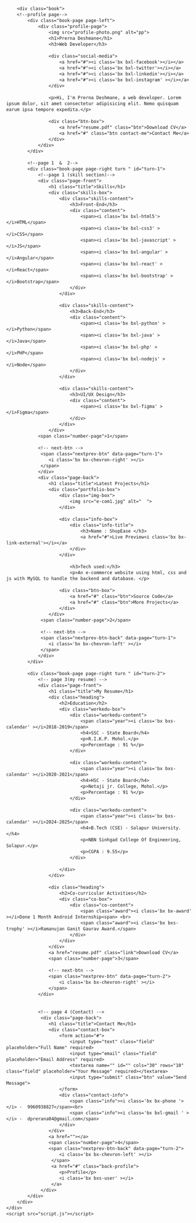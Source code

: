 <!DOCTYPE html>
<html lang="en">
<head>
    <meta charset="UTF-8">
    <meta http-equiv="X-UA-Compatible" content="IE=edge">
    <meta name="viewport" content="width=device-width, initial-scale=1.0">
    <link rel="stylesheet" href="style.css">
    <title>3D Portfolio Website using HTML CSS and Javascript  | Prerna </title>
    <!-- <link rel="stylesheet" href="style.css">
    box-icons -->
    <link href='https://unpkg.com/boxicons@2.1.4/css/boxicons.min.css' rel='stylesheet'>
</head>
<body>
    <div class="wrapper">
        <div class="cover cover-left"></div>
        <div class="cover cover-right"></div>

        <div class="book">
        <!--profile page-->
            <div class="book-page page-left">
                <div class="profile-page">
                    <img src="profile-photo.png" alt="pp">
                    <h1>Prerna Deshmane</h1>
                    <h3>Web Developer</h3>

                    <div class="social-media">
                        <a href="#"><i class='bx bxl-facebook'></i></a>
                        <a href="#"><i class='bx bxl-twitter'></i></a>
                        <a href="#"><i class='bx bxl-linkedin'></i></a>
                        <a href="#"><i class='bx bxl-instagram' ></i></a>
                    </div>

                    <p>Hi, I'm Prerna Deshmane, a web developer. Lorem ipsum dolor, sit amet consectetur adipisicing elit. Nemo quisquam earum ipsa tempore expedita.</p>

                    <div class="btn-box">
                        <a href="resume.pdf" class="btn">Download CV</a>
                        <a href="#" class="btn contact-me">Contact Me</a>
                    </div>
                </div>
            </div>

            <!--page 1  &  2-->
            <div class="book-page page-right turn " id="turn-1">
                <!--page 1 (skill section)-->
                <div class="page-front">
                    <h1 class="title">Skills</h1>
                    <div class="skills-box">
                        <div class="skills-content">
                            <h3>Front-End</h3>
                            <div class="content">
                                <span><i class='bx bxl-html5'></i>HTML</span>
                                <span><i class='bx bxl-css3' ></i>CSS</span>
                                <span><i class='bx bxl-javascript' ></i>JS</span>
                                <span><i class='bx bxl-angular' ></i>Angular</span>
                                <span><i class='bx bxl-react' ></i>React</span>
                                <span><i class='bx bxl-bootstrap' ></i>Bootstrap</span>
                            </div>
                        </div>

                        <div class="skills-content">
                            <h3>Back-End</h3>
                            <div class="content">
                                <span><i class='bx bxl-python' ></i>Python</span>
                                <span><i class='bx bxl-java' ></i>Java</span>
                                <span><i class='bx bxl-php' ></i>PHP</span>
                                <span><i class='bx bxl-nodejs' ></i>Node</span>
                            </div>
                        </div>

                        <div class="skills-content">
                            <h3>UI/UX Design</h3>
                            <div class="content">
                                <span><i class='bx bxl-figma' ></i>Figma</span>
                            </div>
                        </div>
                    </div>
                <span class="number-page">1</span>

                <!-- next-btn -->
                 <span class="nextprev-btn" data-page="turn-1">
                    <i class='bx bx-chevron-right' ></i>
                 </span>
                </div>
                <div class="page-back">
                    <h1 class="title">Latest Projects</h1>
                    <div class="portfolio-box">
                        <div class="img-box">
                            <img src="e-com1.jpg" alt="  ">
                        </div>
                        
                        <div class="info-box">
                            <div class="info-title">
                                <h3>Name : ShopEase </h3>
                                <a href="#">Live Preview<i class='bx bx-link-external'></i></a>
                            </div>
                        </div>
                        
                            <h3>Tech used:</h3>
                            <p>An e-commerce website using html, css and js with MySQL to handle the backend and database. </p>
    
                        <div class="btn-box">
                            <a href="#" class="btn">Source Code</a>
                            <a href="#" class="btn">More Projects</a>
                        </div>
                    </div>
                 <span class="number-page">2</span>

                 <!-- next-btn -->
                 <span class="nextprev-btn-back" data-page="turn-1">
                    <i class='bx bx-chevron-left' ></i>
                 </span>  
                </div>
            </div> 
            
            <div class="book-page page-right turn " id="turn-2">
                <!-- page 3(my resume) -->
                <div class="page-front">
                    <h1 class="title">My Resume</h1>
                    <div class="heading">
                        <h2>Education</h2>
                        <div class="workedu-box">
                            <div class="workedu-content">
                                <span class="year"><i class='bx bxs-calendar' ></i>2018-2019</span>
                                <h4>SSC - State Board</h4>
                                <p>R.I.K.P. Mohol.</p>
                                <p>Percentage : 91 %</p>
                            </div>

                            <div class="workedu-content">
                                <span class="year"><i class='bx bxs-calendar' ></i>2020-2021</span>
                                <h4>HSC - State Board</h4>
                                <p>Netaji jr. College, Mohol.</p>
                                <p>Percentage : 91 %</p>
                            </div>

                            <div class="workedu-content">
                                <span class="year"><i class='bx bxs-calendar' ></i>2024-2025</span>
                                <h4>B.Tech (CSE) - Solapur University.</h4>
                                <p>NBN Sinhgad College Of Engineering, Solapur.</p>
                                <p>CGPA : 9.55</p>
                            </div>

                        </div>
                    </div>

                    <div class="heading">
                        <h2>Co-curricular Activities</h2>
                        <div class="co-box">
                            <div class="co-content">
                                <span class="award"><i class='bx bx-award' ></i>Done 1 Month Android Internship<span> <br>  
                                <span class="award"><i class='bx bxs-trophy' ></i>Ramanujan Ganit Gaurav Award.</span>
                            </div>
                        </div>
                    </div>
                    <a href="resume.pdf" class="link">Download CV</a>
                    <span class="number-page">3</span>

                    <!-- next-btn -->
                    <span class="nextprev-btn" data-page="turn-2">
                        <i class='bx bx-chevron-right' ></i>
                    </span> 
                </div>
               
                
                <!-- page 4 (Contact) -->
                 <div class="page-back">
                    <h1 class="title">Contact Me</h1>
                    <div class="contact-box">
                        <form action="#">
                            <input type="text" class="field" placeholder="Full Name" required>
                            <input type="email" class="field" placeholder="Email Address" required>
                            <textarea name="" id="" cols="30" rows="10" class="field" placeholder="Your Message" required></textarea>
                            <input type="submit" class="btn" value="Send Message">
                        </form>
                        <div class="contact-info">
                            <span class="info"><i class='bx bx-phone '></i> -  9960938827</span><br>
                            <span class="info"><i class='bx bxl-gmail ' ></i> -  dprerana04@gmail.com</span>
                        </div>
                    </div>
                    <a href=""></a>
                    <span class="number-page">4</span>
                    <span class="nextprev-btn-back" data-page="turn-2">
                        <i class='bx bx-chevron-left' ></i>
                     </span>
                     <a href="#" class="back-profile">
                        <p>Profile</p>
                        <i class='bx bxs-user' ></i>
                     </a>
                 </div>
            </div>
        </div>
    </div>
    <script src="script.js"></script>
</body>
</html>

